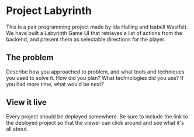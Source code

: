 # Project Labyrinth

This is a pair programming project made by Ida Halling and Isabell Wastfelt. We have built a Labyrinth Game UI that retrieves a list of actions from the backend, and present them as selectable directions for the player.

## The problem

Describe how you approached to problem, and what tools and techniques you used to solve it. How did you plan? What technologies did you use? If you had more time, what would be next?

## View it live

Every project should be deployed somewhere. Be sure to include the link to the deployed project so that the viewer can click around and see what it's all about.

